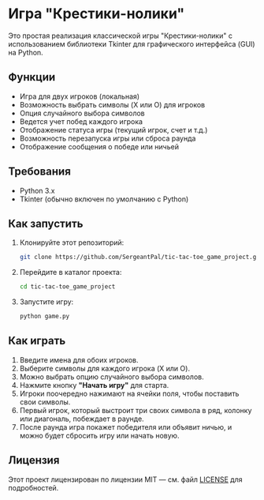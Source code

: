 
# Игра "Крестики-нолики"

Это простая реализация классической игры "Крестики-нолики" с использованием библиотеки Tkinter для графического интерфейса (GUI) на Python.

## Функции

- Игра для двух игроков (локальная)
- Возможность выбрать символы (X или O) для игроков
- Опция случайного выбора символов
- Ведется учет побед каждого игрока
- Отображение статуса игры (текущий игрок, счет и т.д.)
- Возможность перезапуска игры или сброса раунда
- Отображение сообщения о победе или ничьей

## Требования

- Python 3.x
- Tkinter (обычно включен по умолчанию с Python)

## Как запустить

1. Клонируйте этот репозиторий:
   ```bash
   git clone https://github.com/SergeantPal/tic-tac-toe_game_project.git
   ```

2. Перейдите в каталог проекта:
   ```bash
   cd tic-tac-toe_game_project
   ```

3. Запустите игру:
   ```bash
   python game.py
   ```

## Как играть

1. Введите имена для обоих игроков.
2. Выберите символы для каждого игрока (X или O).
3. Можно выбрать опцию случайного выбора символов.
4. Нажмите кнопку **"Начать игру"** для старта.
5. Игроки поочередно нажимают на ячейки поля, чтобы поставить свои символы.
6. Первый игрок, который выстроит три своих символа в ряд, колонку или диагональ, побеждает в раунде.
7. После раунда игра покажет победителя или объявит ничью, и можно будет сбросить игру или начать новую.

## Лицензия

Этот проект лицензирован по лицензии MIT — см. файл [LICENSE](LICENSE) для подробностей.
